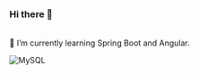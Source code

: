 ### Hi there 👋
<br>
🌱 I’m currently learning Spring Boot and Angular.


![MySQL](https://img.shields.io/badge/mysql-%2300f.svg?style=for-the-badge&logo=mysql&logoColor=white)


